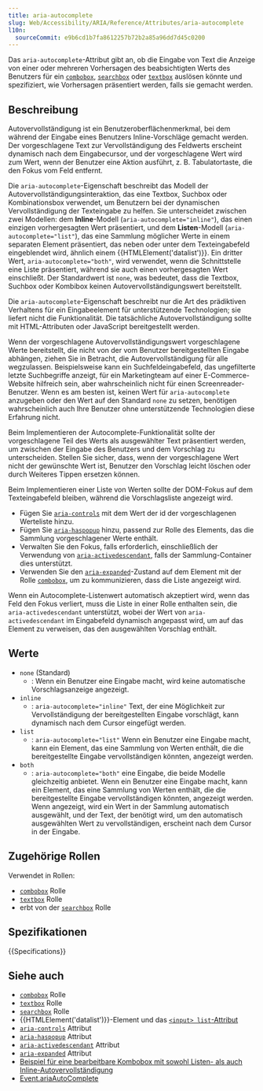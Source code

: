 ```yaml
---
title: aria-autocomplete
slug: Web/Accessibility/ARIA/Reference/Attributes/aria-autocomplete
l10n:
  sourceCommit: e9b6cd1b7fa8612257b72b2a85a96dd7d45c0200
---
```


Das `aria-autocomplete`-Attribut gibt an, ob die Eingabe von Text die Anzeige von einer oder mehreren Vorhersagen des beabsichtigten Werts des Benutzers für ein [`combobox`](/de/docs/Web/Accessibility/ARIA/Reference/Roles/combobox_role), [`searchbox`](/de/docs/Web/Accessibility/ARIA/Reference/Roles/searchbox_role) oder [`textbox`](/de/docs/Web/Accessibility/ARIA/Reference/Roles/textbox_role) auslösen könnte und spezifiziert, wie Vorhersagen präsentiert werden, falls sie gemacht werden.

## Beschreibung

Autovervollständigung ist ein Benutzeroberflächenmerkmal, bei dem während der Eingabe eines Benutzers Inline-Vorschläge gemacht werden. Der vorgeschlagene Text zur Vervollständigung des Feldwerts erscheint dynamisch nach dem Eingabecursor, und der vorgeschlagene Wert wird zum Wert, wenn der Benutzer eine Aktion ausführt, z. B. Tabulatortaste, die den Fokus vom Feld entfernt.

Die `aria-autocomplete`-Eigenschaft beschreibt das Modell der Autovervollständigungsinteraktion, das eine Textbox, Suchbox oder Kombinationsbox verwendet, um Benutzern bei der dynamischen Vervollständigung der Texteingabe zu helfen. Sie unterscheidet zwischen zwei Modellen: dem **Inline**-Modell (`aria-autocomplete="inline"`), das einen einzigen vorhergesagten Wert präsentiert, und dem **Listen**-Modell (`aria-autocomplete="list"`), das eine Sammlung möglicher Werte in einem separaten Element präsentiert, das neben oder unter dem Texteingabefeld eingeblendet wird, ähnlich einem {{HTMLElement('datalist')}}. Ein dritter Wert, `aria-autocomplete="both"`, wird verwendet, wenn die Schnittstelle eine Liste präsentiert, während sie auch einen vorhergesagten Wert einschließt. Der Standardwert ist `none`, was bedeutet, dass die Textbox, Suchbox oder Kombibox keinen Autovervollständigungswert bereitstellt.

Die `aria-autocomplete`-Eigenschaft beschreibt nur die Art des prädiktiven Verhaltens für ein Eingabeelement für unterstützende Technologien; sie liefert nicht die Funktionalität. Die tatsächliche Autovervollständigung sollte mit HTML-Attributen oder JavaScript bereitgestellt werden.

Wenn der vorgeschlagene Autovervollständigungswert vorgeschlagene Werte bereitstellt, die nicht von der vom Benutzer bereitgestellten Eingabe abhängen, ziehen Sie in Betracht, die Autovervollständigung für alle wegzulassen. Beispielsweise kann ein Suchfeldeingabefeld, das ungefilterte letzte Suchbegriffe anzeigt, für ein Marketingteam auf einer E-Commerce-Website hilfreich sein, aber wahrscheinlich nicht für einen Screenreader-Benutzer. Wenn es am besten ist, keinen Wert für `aria-autocomplete` anzugeben oder den Wert auf den Standard `none` zu setzen, benötigen wahrscheinlich auch Ihre Benutzer ohne unterstützende Technologien diese Erfahrung nicht.

Beim Implementieren der Autocomplete-Funktionalität sollte der vorgeschlagene Teil des Werts als ausgewählter Text präsentiert werden, um zwischen der Eingabe des Benutzers und dem Vorschlag zu unterscheiden. Stellen Sie sicher, dass, wenn der vorgeschlagene Wert nicht der gewünschte Wert ist, Benutzer den Vorschlag leicht löschen oder durch Weiteres Tippen ersetzen können.

Beim Implementieren einer Liste von Werten sollte der DOM-Fokus auf dem Texteingabefeld bleiben, während die Vorschlagsliste angezeigt wird.

- Fügen Sie [`aria-controls`](/de/docs/Web/Accessibility/ARIA/Reference/Attributes/aria-controls) mit dem Wert der id der vorgeschlagenen Werteliste hinzu.
- Fügen Sie [`aria-haspopup`](/de/docs/Web/Accessibility/ARIA/Reference/Attributes/aria-haspopup) hinzu, passend zur Rolle des Elements, das die Sammlung vorgeschlagener Werte enthält.
- Verwalten Sie den Fokus, falls erforderlich, einschließlich der Verwendung von [`aria-activedescendant`](/de/docs/Web/Accessibility/ARIA/Reference/Attributes/aria-activedescendant), falls der Sammlung-Container dies unterstützt.
- Verwenden Sie den [`aria-expanded`](/de/docs/Web/Accessibility/ARIA/Reference/Attributes/aria-expanded)-Zustand auf dem Element mit der Rolle [`combobox`](/de/docs/Web/Accessibility/ARIA/Reference/Roles/combobox_role), um zu kommunizieren, dass die Liste angezeigt wird.

Wenn ein Autocomplete-Listenwert automatisch akzeptiert wird, wenn das Feld den Fokus verliert, muss die Liste in einer Rolle enthalten sein, die `aria-activedescendant` unterstützt, wobei der Wert von `aria-activedescendant` im Eingabefeld dynamisch angepasst wird, um auf das Element zu verweisen, das den ausgewählten Vorschlag enthält.

## Werte

- `none` (Standard)
  - : Wenn ein Benutzer eine Eingabe macht, wird keine automatische Vorschlagsanzeige angezeigt.
- `inline`
  - : `aria-autocomplete="inline"` Text, der eine Möglichkeit zur Vervollständigung der bereitgestellten Eingabe vorschlägt, kann dynamisch nach dem Cursor eingefügt werden.
- `list`
  - : `aria-autocomplete="list"` Wenn ein Benutzer eine Eingabe macht, kann ein Element, das eine Sammlung von Werten enthält, die die bereitgestellte Eingabe vervollständigen könnten, angezeigt werden.
- `both`
  - : `aria-autocomplete="both"` eine Eingabe, die beide Modelle gleichzeitig anbietet. Wenn ein Benutzer eine Eingabe macht, kann ein Element, das eine Sammlung von Werten enthält, die die bereitgestellte Eingabe vervollständigen könnten, angezeigt werden. Wenn angezeigt, wird ein Wert in der Sammlung automatisch ausgewählt, und der Text, der benötigt wird, um den automatisch ausgewählten Wert zu vervollständigen, erscheint nach dem Cursor in der Eingabe.

## Zugehörige Rollen

Verwendet in Rollen:

- [`combobox`](/de/docs/Web/Accessibility/ARIA/Reference/Roles/combobox_role) Rolle
- [`textbox`](/de/docs/Web/Accessibility/ARIA/Reference/Roles/textbox_role) Rolle
- erbt von der [`searchbox`](/de/docs/Web/Accessibility/ARIA/Reference/Roles/searchbox_role) Rolle

## Spezifikationen

{{Specifications}}

## Siehe auch

- [`combobox`](/de/docs/Web/Accessibility/ARIA/Reference/Roles/combobox_role) Rolle
- [`textbox`](/de/docs/Web/Accessibility/ARIA/Reference/Roles/textbox_role) Rolle
- [`searchbox`](/de/docs/Web/Accessibility/ARIA/Reference/Roles/searchbox_role) Rolle
- {{HTMLElement('datalist')}}-Element und das [`<input> list`-Attribut](/de/docs/Web/HTML/Reference/Elements/input#list)
- [`aria-controls`](/de/docs/Web/Accessibility/ARIA/Reference/Attributes/aria-controls) Attribut
- [`aria-haspopup`](/de/docs/Web/Accessibility/ARIA/Reference/Attributes/aria-haspopup) Attribut
- [`aria-activedescendant`](/de/docs/Web/Accessibility/ARIA/Reference/Attributes/aria-activedescendant) Attribut
- [`aria-expanded`](/de/docs/Web/Accessibility/ARIA/Reference/Attributes/aria-expanded) Attribut
- [Beispiel für eine bearbeitbare Kombobox mit sowohl Listen- als auch Inline-Autovervollständigung](https://www.w3.org/TR/wai-aria-practices-1.2/examples/combobox/combobox-autocomplete-both.html)
- [Event.ariaAutoComplete](/de/docs/Web/API/Element/ariaAutoComplete)

